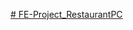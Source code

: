 [﻿# FE-Project_RestaurantPC](https://github.com/EiRuMF21/FE-Project_RestaurantPC/blob/main/src/assests/Screenshot%202024-08-18%20205232.png)
